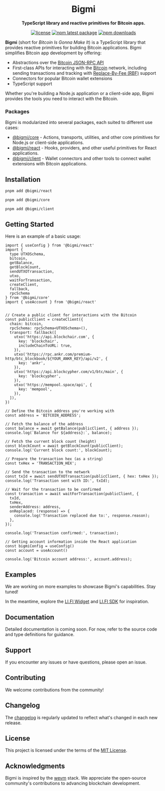 <div align="center">

<h1 align="center">Bigmi</h1>
<p align="center"><strong>TypeScript library and reactive primitives for Bitcoin apps.</strong></p>

[![license](https://img.shields.io/github/license/lifinance/bigmi)](/LICENSE.md)
[![npm latest package](https://img.shields.io/npm/v/@bigmi/core/latest.svg)](https://www.npmjs.com/package/@bigmi/core)
[![npm downloads](https://img.shields.io/npm/dm/@bigmi/core.svg)](https://www.npmjs.com/package/@bigmi/core)

</div>

**Bigmi** (short for *Bitcoin Is Gonna Make It*) is a TypeScript library that provides reactive primitives for building Bitcoin applications. Bigmi simplifies Bitcoin app development by offering:

- Abstractions over the [Bitcoin JSON-RPC API](https://developer.bitcoin.org/reference/rpc/)
- First-class APIs for interacting with the [Bitcoin](https://bitcoin.design/) network, including sending transactions and tracking with [Replace-By-Fee (RBF)](https://github.com/bitcoin/bips/blob/master/bip-0125.mediawiki) support
- Connectors for popular Bitcoin wallet extensions
- TypeScript support
  
Whether you're building a Node.js application or a client-side app, Bigmi provides the tools you need to interact with the Bitcoin.

### Packages

Bigmi is modularized into several packages, each suited to different use cases:

- [@bigmi/core](https://www.npmjs.com/package/@bigmi/core) - Actions, transports, utilities, and other core primitives for Node.js or client-side applications.
- [@bigmi/react](https://www.npmjs.com/package/@bigmi/react) - Hooks, providers, and other useful primitives for React applications.
- [@bigmi/client](https://www.npmjs.com/package/@bigmi/client) - Wallet connectors and other tools to connect wallet extensions with Bitcoin applications.

## Installation

```sh
pnpm add @bigmi/react
```
```sh
pnpm add @bigmi/core
```
```sh
pnpm add @bigmi/client
```

## Getting Started

Here is an example of a basic usage:

```tsx
import { useConfig } from '@bigmi/react'
import {
  type UTXOSchema,
  bitcoin,
  getBalance,
  getBlockCount,
  sendUTXOTransaction,
  utxo,
  waitForTransaction,
  createClient, 
  fallback, 
  rpcSchema
} from '@bigmi/core'
import { useAccount } from '@bigmi/react'


// Create a public client for interactions with the Bitcoin
const publicClient = createClient({
  chain: bitcoin,
  rpcSchema: rpcSchema<UTXOSchema>(),
  transport: fallback([
    utxo('https://api.blockchair.com', {
      key: 'blockchair',
      includeChainToURL: true,
    }),
    utxo('https://rpc.ankr.com/premium-http/btc_blockbook/${YOUR_ANKR_KEY}/api/v2', {
      key: 'ankr',
    }),
    utxo('https://api.blockcypher.com/v1/btc/main', {
      key: 'blockcypher',
    }),
    utxo('https://mempool.space/api', {
      key: 'mempool',
    }),
  ]),
})

// Define the Bitcoin address you're working with
const address = 'BITCOIN_ADDRESS';

// Fetch the balance of the address
const balance = await getBalance(publicClient, { address });
console.log(`Balance for ${address}:`, balance);

// Fetch the current block count (height)
const blockCount = await getBlockCount(publicClient);
console.log('Current block count:', blockCount);

// Prepare the transaction hex (as a string)
const txHex = 'TRANSACTION_HEX';

// Send the transaction to the network
const txId = await sendUTXOTransaction(publicClient, { hex: txHex });
console.log('Transaction sent with ID:', txId);

// Wait for the transaction to be confirmed
const transaction = await waitForTransaction(publicClient, {
  txId,
  txHex,
  senderAddress: address,
  onReplaced: (response) => {
    console.log('Transaction replaced due to:', response.reason);
  },
});

console.log('Transaction confirmed:', transaction);

// Getting account information inside the React application
const bigmiConfig = useConfig()
const account = useAccount()

console.log('Bitcoin account address:', account.address);
```

## Examples

We are working on more examples to showcase Bigmi's capabilities. Stay tuned!

In the meantime, explore the [LI.FI Widget](https://github.com/lifinance/widget) and [LI.FI SDK](https://github.com/lifinance/sdk) for inspiration.

## Documentation

Detailed documentation is coming soon. For now, refer to the source code and type definitions for guidance.

## Support

If you encounter any issues or have questions, please open an issue.

## Contributing

We welcome contributions from the community!

## Changelog

The [changelog](/CHANGELOG.md) is regularly updated to reflect what's changed in each new release.

## License

This project is licensed under the terms of the [MIT License](/LICENSE.md).

## Acknowledgments

Bigmi is inspired by the [wevm](https://github.com/wevm) stack. We appreciate the open-source community's contributions to advancing blockchain development.
